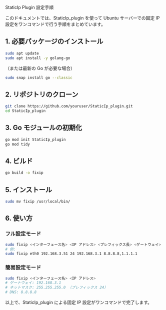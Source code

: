  StaticIp Plugin 設定手順

このドキュメントでは、StaticIp_plugin を使って Ubuntu サーバーでの固定 IP 設定をワンコマンドで行う手順をまとめています。

## 1. 必要パッケージのインストール
```bash
sudo apt update
sudo apt install -y golang-go
```
（または最新の Go が必要な場合）
```bash
sudo snap install go --classic
```

## 2. リポジトリのクローン
```bash
git clone https://github.com/youruser/StaticIp_plugin.git
cd StaticIp_plugin
```

## 3. Go モジュールの初期化
```bash
go mod init StaticIp_plugin
go mod tidy
```

## 4. ビルド
```bash
go build -o fixip
```

## 5. インストール
```bash
sudo mv fixip /usr/local/bin/
```

## 6. 使い方
### フル設定モード
```bash
sudo fixip <インターフェース名> <IP アドレス> <プレフィックス長> <ゲートウェイ> <DNS リスト>
# 例:
sudo fixip eth0 192.168.3.51 24 192.168.3.1 8.8.8.8,1.1.1.1
```

### 簡易設定モード
```bash
sudo fixip <インターフェース名> <IP アドレス>
# ゲートウェイ: 192.168.3.1
# ネットマスク: 255.255.255.0 （プレフィックス 24）
# DNS: 8.8.8.8
```

以上で、StaticIp_plugin による固定 IP 設定がワンコマンドで完了します。
